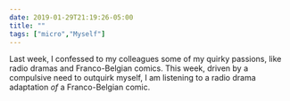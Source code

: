 ```yaml
---
date: 2019-01-29T21:19:26-05:00
title: ""
tags: ["micro","Myself"]
---
```

Last week, I confessed to my colleagues some of my quirky passions, like radio dramas and Franco-Belgian comics. This week, driven by a compulsive need to outquirk myself, I am listening to a radio drama adaptation *of* a Franco-Belgian comic.
